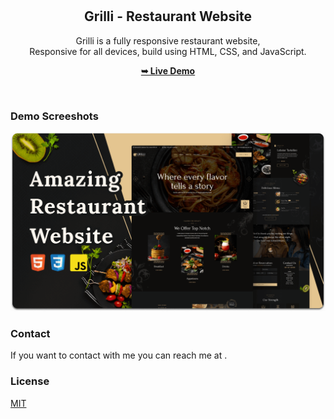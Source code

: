 <div align="center">

  <br />
  <br />

  <h2 align="center">Grilli - Restaurant Website</h2>

  Grilli is a fully responsive restaurant website, <br />Responsive for all devices, build using HTML, CSS, and JavaScript.

  <a href="https://oopsankit.github.io/Grilli-Restaurant/"><strong>➥ Live Demo</strong></a>

</div>

<br />

### Demo Screeshots

![Grilli Desktop Demo](./readme-images/desktop.png "Desktop Demo")


### Contact

If you want to contact with me you can reach me at [](https://www.instagram.com/oopsankit).

### License

[MIT](https://choosealicense.com/licenses/mit/)
